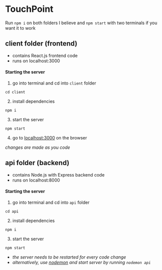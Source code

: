 # TouchPoint

Run `npm i` on both folders I believe and `npm start` with two terminals if you want it to work

## client folder (frontend)
- contains React.js frontend code
- runs on localhost:3000

#### Starting the server
1. go into terminal and cd into `client` folder
```
cd client
```
2. install dependencies 
```
npm i 
```
3. start the server
```
npm start
```
4. go to [localhost:3000](http://localhost:3000) on the browser

_changes are made as you code_

## api folder (backend)
- contains Node.js with Express backend code
- runs on localhost:8000

#### Starting the server
1. go into terminal and cd into `api` folder
```
cd api
```
2. install dependencies 
```
npm i 
```
3. start the server
```
npm start
```
- _the server needs to be restarted for every code change_
- _alternatively, use [nodemon](https://nodemon.io/) and start server by running `nodemon api`_
